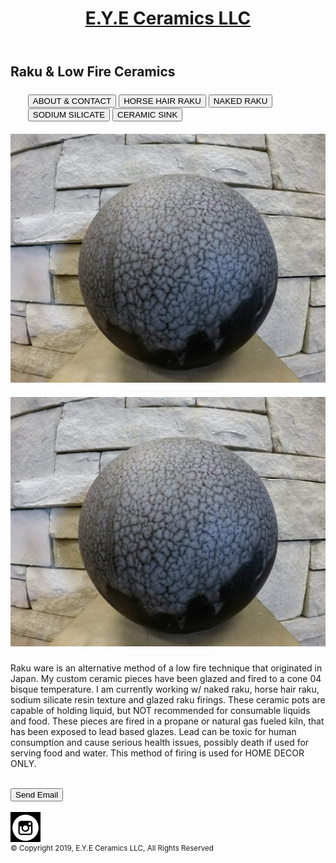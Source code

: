 <html>
<title></title>

<link rel="stylesheet" type="text/css" href="ceramics21.css" />

<header>
   <a href="index.html">
      <h1><a href="index.html">
      E.Y.E Ceramics LLC</a></h1>
     
   </a>
</header>
<body>
	<h2>Raku & Low Fire Ceramics</h2>	


<h3>
	<ul>
		<input type=button onClick="parent.location='about.html'" value='ABOUT & CONTACT'>
		<input type=button onClick="parent.location='hhr.html'" value='HORSE HAIR RAKU'>
		<input type=button onClick="parent.location='nkr.html'" value='NAKED RAKU'>
		<input type=button onClick="parent.location='ss.html'" value='SODIUM SILICATE'>
		<input type=button onClick="parent.location='cart.html'" value='CERAMIC SINK'>
		
	









</h3>

 <h4> <img src="blue2.jpg"</h4>



<h5> <img src="blue2.jpg"
alt="Blue2" class="center" height="auto" width="auto">
</h5>

<div class="content">
<p>Raku ware is an alternative method of a low fire technique that originated in Japan. My custom ceramic pieces have been glazed and fired to a cone 04 bisque temperature. I am currently working w/ naked raku, horse hair raku, sodium silicate resin texture and glazed raku firings. These ceramic pots are capable of holding liquid, but NOT recommended for consumable liquids and food. These pieces are fired in a propane or natural gas fueled kiln, that has been exposed to lead based glazes. Lead can be toxic for human consumption and cause serious health issues, possibly death if used for serving food and water. This method of firing is used for HOME DECOR ONLY. </p>
</body>

<br>
 <form method="post" action="mailto:eye.ceramics2019@gmail.com" >
<input type="submit" value="Send Email" /> 
</form>
<br>
 
<footer>


<a target="_blank" href="https://www.instagram.com/e.y.e_ceramiiics/">
	<img src="Insta.png" alt="Insta"
align="center"></a>

<br>
 <small>&copy; Copyright 2019, E.Y.E Ceramics LLC, All Rights Reserved </small>

</footer>

</html>			
